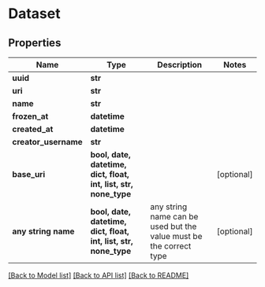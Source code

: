 # Dataset


## Properties
Name | Type | Description | Notes
------------ | ------------- | ------------- | -------------
**uuid** | **str** |  | 
**uri** | **str** |  | 
**name** | **str** |  | 
**frozen_at** | **datetime** |  | 
**created_at** | **datetime** |  | 
**creator_username** | **str** |  | 
**base_uri** | **bool, date, datetime, dict, float, int, list, str, none_type** |  | [optional] 
**any string name** | **bool, date, datetime, dict, float, int, list, str, none_type** | any string name can be used but the value must be the correct type | [optional]

[[Back to Model list]](../README.md#documentation-for-models) [[Back to API list]](../README.md#documentation-for-api-endpoints) [[Back to README]](../README.md)


